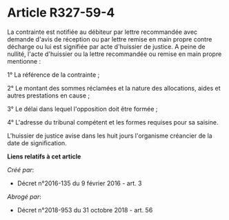 # Article R327-59-4

La contrainte est notifiée au débiteur par lettre recommandée avec demande d'avis de réception ou par lettre remise en main
propre contre décharge ou lui est signifiée par acte d'huissier de justice. A peine de nullité, l'acte d'huissier ou la
lettre recommandée ou remise en main propre mentionne : 

1° La référence de la contrainte ; 

2° Le montant des sommes réclamées et la nature des allocations, aides et autres prestations en cause ; 

3° Le délai dans lequel l'opposition doit être formée ; 

4° L'adresse du tribunal compétent et les formes requises pour sa saisine. 

L'huissier de justice avise dans les huit jours l'organisme créancier de la date de signification.

**Liens relatifs à cet article**

_Créé par_:

  - Décret n°2016-135 du 9 février 2016 - art. 3

_Abrogé par_:

  - Décret n°2018-953 du 31 octobre 2018 - art. 56
